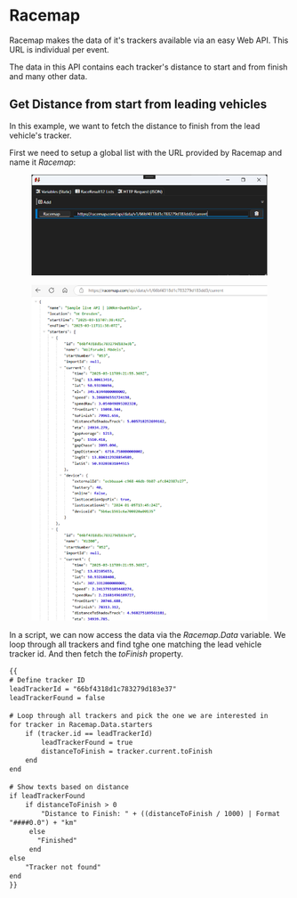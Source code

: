 # Racemap

Racemap makes the data of it's trackers available via an easy Web API. This URL is individual per event.&#x20;

The data in this API contains each tracker's distance to start and from finish and many other data.&#x20;

## Get Distance from start from leading vehicles

In this example, we want to fetch the distance to finish from the lead vehicle's tracker.&#x20;

First we need to setup a global list with the URL provided by Racemap and name it _Racemap_:

<figure><img src="../../.gitbook/assets/image (19).png" alt=""><figcaption></figcaption></figure>

<figure><img src="../../.gitbook/assets/image (20).png" alt=""><figcaption></figcaption></figure>

In a script, we can now access the data via the _Racemap.Data_ variable. We loop through all trackers and find tghe one matching the lead vehicle tracker id. And then fetch the _toFinish_ property.&#x20;



```
{{
# Define tracker ID
leadTrackerId = "66bf4318d1c783279d183e37"
leadTrackerFound = false

# Loop through all trackers and pick the one we are interested in
for tracker in Racemap.Data.starters
    if (tracker.id == leadTrackerId)
        leadTrackerFound = true
        distanceToFinish = tracker.current.toFinish
    end
end

# Show texts based on distance
if leadTrackerFound
    if distanceToFinish > 0
        "Distance to Finish: " + ((distanceToFinish / 1000) | Format "####0.0") + "km"
     else 
       "Finished"
     end
else 
    "Tracker not found"
end
}}
```

